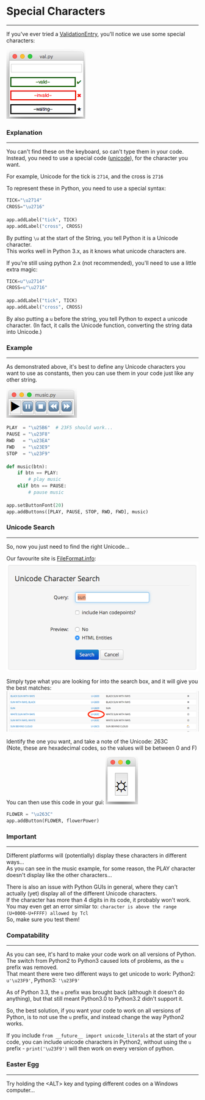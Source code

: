 # Special Characters
---

If you've ever tried a [ValidationEntry](pythonWidgets/#entry), you'll notice we use some special characters:

![ValidationEntry](img/entValidation.png)

### Explanation
---
You can't find these on the keyboard, so can't type them in your code.  
Instead, you need to use a special code ([unicode](https://en.wikipedia.org/wiki/Unicode)), for the character you want.

For example, Unicode for the tick is ```2714```, and the cross is ```2716```

To represent these in Python, you need to use a special syntax:

```python
TICK="\u2714"
CROSS="\u2716"

app.addLabel("tick", TICK)
app.addLabel("cross", CROSS)
```

By putting `\u` at the start of the String, you tell Python it is a Unicode character.  
This works well in Python 3.x, as it knows what unicode characters are.

If you're still using python 2.x (not recommended), you'll need to use a little extra magic:  

```python
TICK=u"\u2714"
CROSS=u"\u2716"

app.addLabel("tick", TICK)
app.addLabel("cross", CROSS)
```

By also putting a `u` before the string, you tell Python to expect a unicode character.
(In fact, it calls the Unicode function, converting the string data into Unicode.)

### Example
<script async src="//pagead2.googlesyndication.com/pagead/js/adsbygoogle.js"></script>
<ins class="adsbygoogle"
    style="display:block"
    data-ad-format="fluid"
    data-ad-layout-key="-gw-13-4l+6+pt"
    data-ad-client="ca-pub-6185596049817878"
    data-ad-slot="5627392164"></ins>
<script>(adsbygoogle = window.adsbygoogle || []).push({});</script>
---
As demonstrated above, it's best to define any Unicode characters you want to use as constants, then you can use them in your code just like any other string.  

![MusicPlayer](img/1_unicode.png)

```python
PLAY  = "\u25B6"  # 23F5 should work...
PAUSE = "\u23F8"
RWD   = "\u23EA"
FWD   = "\u23E9"
STOP  = "\u23F9"

def music(btn):
    if btn == PLAY:
        # play music
    elif btn == PAUSE:
        # pause music

app.setButtonFont(20)
app.addButtons([PLAY, PAUSE, STOP, RWD, FWD], music)
```

### Unicode Search
---

So, now you just need to find the right Unicode...  

Our favourite site is [FileFormat.info](http://www.fileformat.info/info/unicode/char/search.htm):  
![UnicodeSearch](img/2_unicode.png)

Simply type what you are looking for into the search box, and it will give you the best matches:  
![UnicodeResults](img/3_unicode.png)

Identify the one you want, and take a note of the Unicode: 263C  
(Note, these are hexadecimal codes, so the values will be between 0 and F)  

You can then use this code in your gui: ![UnicodeSun](img/4_unicode.png)  
```python
FLOWER = "\u263C"
app.addButton(FLOWER, flowerPower)
```

### Important
---
Different platforms will (potentially) display these characters in different ways...  
As you can see in the music example, for some reason, the PLAY character doesn't display like the other characters...  

There is also an issue with Python GUIs in general, where they can't actually (yet) display all of the different Unicode characters.  
If the character has more than 4 digits in its code, it probably won't work.  
You may even get an error similar to: `character is above the range (U+0000-U+FFFF) allowed by Tcl`  
So, make sure you test them!  

### Compatability
---
As you can see, it's hard to make your code work on all versions of Python.  
The switch from Python2 to Python3 caused lots of problems, as the `u` prefix was removed.  
That meant there were two different ways to get unicode to work: Python2: `u'\u23F9'`, Python3: `'\u23F9'`  

As of Python 3.3, the `u` prefix was brought back (although it doesn't do anything), but that still meant Python3.0 to Python3.2 didn't support it.

So, the best solution, if you want your code to work on all versions of Python, is to not use the `u` prefix, and instead change the way Python2 works.  

If you include `from __future__ import unicode_literals` at the start of your code, you can include unicode characters in Python2, without using the `u` prefix - `print('\u23F9')` will then work on every version of python.  

### Easter Egg
---
Try holding the &lt;ALT&gt; key and typing different codes on a Windows computer...  
